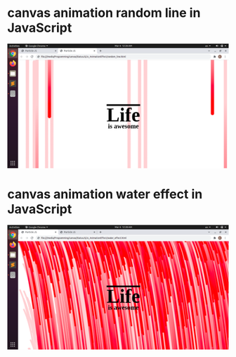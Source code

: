 # canvas animation random line in JavaScript
<img src="https://raw.githubusercontent.com/krishnawaghmode/canvas_demo/main/random_line.png" width="800">

# canvas animation water effect in JavaScript
<img src="https://raw.githubusercontent.com/krishnawaghmode/canvas_demo/main/water_effect.png" width="800">
